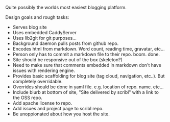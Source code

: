Quite possibly the worlds most easiest blogging platform.

Design goals and rough tasks:

-  Serves blog site
-  Uses embedded CaddyServer
-  Uses lib2git for git purposes...
-  Background daemon pulls posts from github repo.
-  Encodes html from markdown.  Word count, reading time, gravatar, etc...
-  Person only has to commit a markdown file to their repo.  boom.  done.
-  Site should be responsive out of the box (skeleton?)
-  Need to make sure that comments embedded in markdown don't have issues with rendering engine.
-  Provides basic scaffolding for blog site (tag cloud, navigation, etc..).  But completely overridable.
-  Overrides should be done in yaml file.  e.g. location of repo.  name.  etc...
-  Include blurb at bottom of site, "Site delivered by scribl"  with a link to the OSS repo.
-  Add apache license to repo.
-  Add issues and project page to scribl repo.
-  Be unoppionated about how you host the site.  

